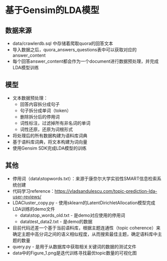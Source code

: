 # 基于Gensim的LDA模型
## 数据来源
  - data/crawlerdb.sql 中存储着爬取quora的回答文本
  - 导入数据之后，quora_answers_questions表中可以获取对应的answer_content
  - 每个回答answer_content都会作为一个document进行数据预处理，并完成LDA模型训练
## 模型
  - 文本数据预处理：
    - 回答内容拆分成句子
    - 句子拆分成单词（token）
    - 删除拆分后的停用词
    - 词性标注，过滤掉所有非名词的单词
    - 词性还原，还原为词根形式
  - 将处理后的所有数据构建为语料库词典
  - 基于语料库词典，将文本构建为词向量
  - 使用Gensim SDK完成LDA模型的训练
## 其他
- 停用词（data\stopwords.txt）：来源于康奈尔大学实验性SMART信息检索系统创建
- 代码学习reference：https://vladsandulescu.com/topic-prediction-lda-user-reviews/
- LDACluster_copy.py - 使用sklearn的LatentDirichletAllocation模型完成LDA训练的demo文件
  - data\stop_words_old.txt - 是demo对应使用的停用词
  - data\test_data2.txt - 是demo的数据
- 目前代码还差一个基于当前语料库，根据主题连通性（topic coherence）来确定主题中高分词之间的语义相似程度，从而搜索最佳主题，确定语料库中主题的数量
- query.py - 是用于从数据库中获取相关关键词的数据的测试文件
- data中的Figure_1.png是迭代训练寻找最优topic数量的可视化图